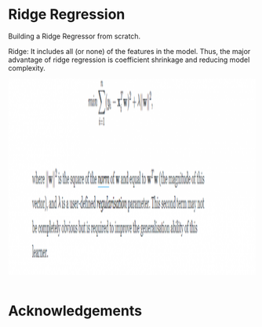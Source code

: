 # Ridge Regression
Building a Ridge Regressor from scratch.

Ridge: It includes all (or none) of the features in the model. Thus, the major advantage of ridge regression is coefficient shrinkage and reducing model complexity.

<img src="https://github.com/rakshithvasudev/ML-Algorithms-scratch/blob/master/Ridge%20Regression/images/equation.png"  height="400"/>

```
```


# Acknowledgements

